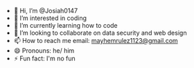 - 👋 Hi, I’m @Josiah0147
- 👀 I’m interested in coding 
- 🌱 I’m currently learning how to code
- 💞️ I’m looking to collaborate on data security and web design 
- 📫 How to reach me email: mayhemrulez1123@gmail.com
- 😄 Pronouns: he/ him
- ⚡ Fun fact: I'm no fun 

<!---
Josiah0147/Josiah0147 is a ✨ special ✨ repository because its `README.md` (this file) appears on your GitHub profile.
You can click the Preview link to take a look at your changes.
--->
